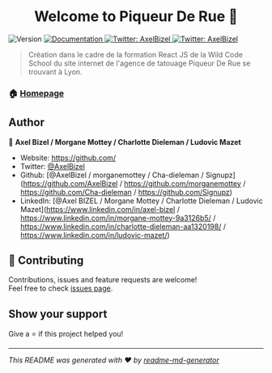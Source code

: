 <h1 align="center">Welcome to Piqueur De Rue 👋</h1>
<p>
  <img alt="Version" src="https://img.shields.io/badge/version-1.0-blue.svg?cacheSeconds=2592000" />
  <a href="https://github.com/AxelBizel/piqueur-de-rue" target="_blank">
    <img alt="Documentation" src="https://img.shields.io/badge/documentation-yes-brightgreen.svg" />
  </a>
  <a href="https://twitter.com/Ludz675" target="_blank">
    <img alt="Twitter: AxelBizel" src="https://img.shields.io/twitter/follow/Ludz675.svg?style=social" />
  </a> 
  <a href="https://twitter.com/AxelBizel" target="_blank">
    <img alt="Twitter: AxelBizel" src="https://img.shields.io/twitter/follow/AxelBizel.svg?style=social" />
  </a>
</p>

> Création dans le cadre de la formation React JS de la Wild Code School du site internet de l'agence de tatouage Piqueur De Rue se trouvant à Lyon.

### 🏠 [Homepage](www.piqueurderue.com)

## Author

👤 **Axel Bizel / Morgane Mottey / Charlotte Dieleman / Ludovic Mazet**

* Website: https://github.com/
* Twitter: [@AxelBizel](https://twitter.com/AxelBizel)
* Github: [@AxelBizel \/ morganemottey \/ Cha-dieleman \/ Signupz](https://github.com/AxelBizel \/ https://github.com/morganemottey \/ https://github.com/Cha-dieleman \/ https://github.com/Signupz)
* LinkedIn: [@Axel BIZEL \/ Morgane Mottey \/ Charlotte Dieleman \/ Ludovic Mazet](https://www.linkedin.com/in/axel-bizel \/ https://www.linkedin.com/in/morgane-mottey-9a3126b5/ \/ https://www.linkedin.com/in/charlotte-dieleman-aa1320198/ \/ https://www.linkedin.com/in/ludovic-mazet/)

## 🤝 Contributing

Contributions, issues and feature requests are welcome!<br />Feel free to check [issues page](https://github.com/AxelBizel/piqueur-de-rue/issues). 

## Show your support

Give a ⭐️ if this project helped you!

***
_This README was generated with ❤️ by [readme-md-generator](https://github.com/kefranabg/readme-md-generator)_

